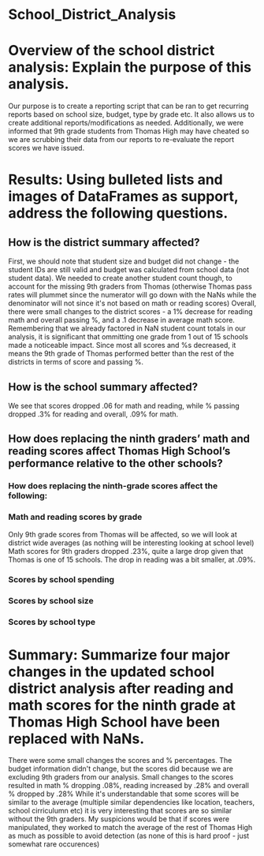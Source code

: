 # School_District_Analysis

# Overview of the school district analysis: Explain the purpose of this analysis.
Our purpose is to create a reporting script that can be ran to get recurring reports based on school size, budget, type by grade etc. It also allows us to create additional reports/modifications as needed. Additionally, we were informed that 9th grade students from Thomas High may have cheated so we are scrubbing their data from our reports to re-evaluate the report scores we have issued.

# Results: Using bulleted lists and images of DataFrames as support, address the following questions.

## How is the district summary affected?
First, we should note that student size and budget did not change - the student IDs are still valid and budget was calculated from school data (not student data). We needed to create another student count though, to account for the missing 9th graders from Thomas (otherwise Thomas pass rates will plummet since the numerator will go down with the NaNs while the denominator will not since it's not based on math or reading scores)
Overall, there were small changes to the district scores - a 1% decrease for reading math and overall passing %, and a .1 decrease in average math score. Remembering that we already factored in NaN student count totals in our analysis, it is significant that ommitting one grade from 1 out of 15 schools made a noticeable impact. Since most all scores and %s decreased, it means the 9th grade of Thomas performed better than the rest of the districts in terms of score and passing %.
## How is the school summary affected?
We see that scores dropped .06 for math and reading, while % passing dropped .3% for reading and overall,  .09% for math.
## How does replacing the ninth graders’ math and reading scores affect Thomas High School’s performance relative to the other schools?
### How does replacing the ninth-grade scores affect the following:
### Math and reading scores by grade
Only 9th grade scores from Thomas will be affected, so we will look at district wide averages (as nothing will be interesting looking at school level) Math scores for 9th graders dropped .23%, quite a large drop given that Thomas is one of 15 schools. The drop in reading was a  bit smaller, at .09%.
### Scores by school spending
### Scores by school size
### Scores by school type
# Summary: Summarize four major changes in the updated school district analysis after reading and math scores for the ninth grade at Thomas High School have been replaced with NaNs.
There were some small changes the scores and % percentages. The budget information didn't change, but the scores did because we are excluding 9th graders from our analysis. Small changes to the scores resulted in math % dropping .08%, reading increased by .28% and overall % dropped by .28% While it's understandable that some scores will be similar to the average (multiple similar dependencies like location, teachers, school cirriculumn etc) it is very interesting that scores are so similar without the 9th graders. My suspicions would be that if scores were manipulated, they worked to match the average of the rest of Thomas High as much as possible to avoid detection (as none of this is hard proof - just somewhat rare occurences)
